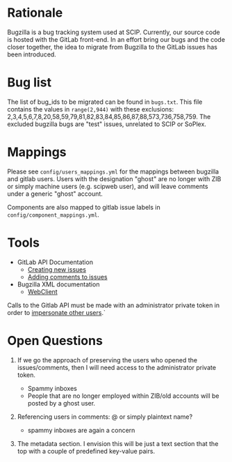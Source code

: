 # Rationale
Bugzilla is a bug tracking system used at SCIP. Currently, our source code is hosted with the GitLab front-end. In an effort bring our bugs and the code closer together, the idea to migrate from Bugzilla to the GitLab issues has been introduced.

# Bug list
The list of bug_ids to be migrated can be found in `bugs.txt`. This file contains the values in `range(2,944)` with these exclusions: 2,3,4,5,6,7,8,20,58,59,79,81,82,83,84,85,86,87,88,573,736,758,759. The excluded bugzilla bugs are "test" issues, unrelated to SCIP or SoPlex.

# Mappings

Please see `config/users_mappings.yml` for the mappings between bugzilla and gitlab users. Users with the designation "ghost" are no longer with ZIB or simply machine users (e.g. scipweb user), and will leave comments under a generic "ghost" account.

Components are also mapped to gitlab issue labels in `config/component_mappings.yml`.


# Tools

- GitLab API Documentation
    - [Creating new issues](http://doc.gitlab.com/ce/api/issues.html#new-issue)
    - [Adding comments to issues](http://doc.gitlab.com/ce/api/notes.html)
- Bugzilla XML documentation
    -  [WebClient](https://www.bugzilla.org/docs/4.4/en/html/api/Bugzilla/WebService.html)

Calls to the Gitlab API must be made with an administrator private token in order to [impersonate other users](http://doc.gitlab.com/ce/api/#sudo).`

# Open Questions

1. If we go the approach of preserving the users who opened the issues/comments, then I will need access to the administrator private token.
    - Spammy inboxes
    - People that are no longer employed within ZIB/old accounts will be posted by a ghost user.

2. Referencing users in comments: @ or simply plaintext name?
    - spammy inboxes are again a concern

3. The metadata section. I envision this will be just a text section that the top with a couple of predefined key-value pairs.
